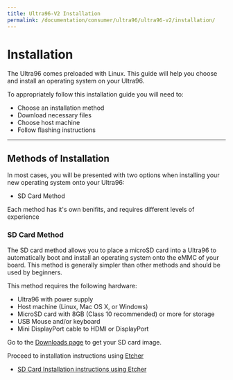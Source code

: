 ```yaml
---
title: Ultra96-V2 Installation
permalink: /documentation/consumer/ultra96/ultra96-v2/installation/
---
```

# Installation

The Ultra96 comes preloaded with Linux. This guide will help you choose and install an operating system on your Ultra96.

To appropriately follow this installation guide you will need to:

- Choose an installation method
- Download necessary files
- Choose host machine
- Follow flashing instructions

***

## Methods of Installation

In most cases, you will be presented with two options when installing your new operating system onto your Ultra96:

- SD Card Method

Each method has it's own benifits, and requires different levels of experience

### SD Card Method

The SD card method allows you to place a microSD card into a Ultra96 to automatically boot and install an operating system onto the eMMC of your board. This method is generally simpler than other methods and should be used by beginners.

This method requires the following hardware:

- Ultra96 with power supply
- Host machine (Linux, Mac OS X, or Windows)
- MicroSD card with 8GB (Class 10 recommended) or more for storage
- USB Mouse and/or keyboard
- Mini DisplayPort cable to HDMI or DisplayPort 

Go to the [Downloads page](../downloads) to get your SD card image.

Proceed to installation instructions using [Etcher](https://etcher.io/)

- [SD Card Installation instructions using Etcher](sd-etcher-install.md)